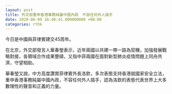 ```yaml
---
layout: post
title: 外交部重申香港事務純屬中國內政　不容任何外人插手
date: 2020-06-09 16:40:41.000000000 +08:00
categories: rthk
---
```


今日是中國與菲律賓建交45周年。

在北京，外交部發言人華春瑩表示，近年兩國以共建一帶一路為契機，加強發展戰略對接，各領域合作成果豐碩，又指中菲兩國在面對新型肺炎疫情問題上同舟共濟，守望相助。

華春瑩又說，中方高度讚賞菲律賓外長洛欽，多次表態支持香港就國家安全立法，重申香港事務純屬中國內政，不容任何外人插手，認為洛欽的表態代表世界上大多數理性的聲音和正義的力量。
